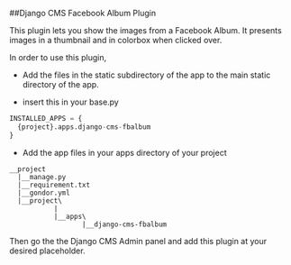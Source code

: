 ##Django CMS Facebook Album Plugin

This plugin lets you show the images from a Facebook Album. It presents images in a thumbnail and in colorbox when clicked over.


In order to use this plugin,

- Add the files in the static subdirectory of the app to the main static directory of the app.

- insert this in your base.py
```py
INSTALLED_APPS = {
  {project}.apps.django-cms-fbalbum
}
```

- Add the app files in your apps directory of your project

```
__project
  |__manage.py
  |__requirement.txt
  |__gondor.yml
  |__project\
           |
           |__apps\
                  |__django-cms-fbalbum
```

Then go the the Django CMS Admin panel and add this plugin at your desired placeholder.
